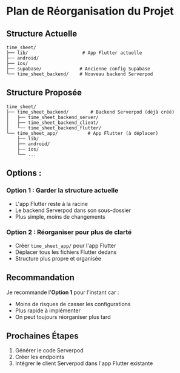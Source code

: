 # Plan de Réorganisation du Projet

## Structure Actuelle
```
time_sheet/
├── lib/                    # App Flutter actuelle
├── android/
├── ios/
├── supabase/              # Ancienne config Supabase
└── time_sheet_backend/    # Nouveau backend Serverpod
```

## Structure Proposée
```
time_sheet/
├── time_sheet_backend/        # Backend Serverpod (déjà créé)
│   ├── time_sheet_backend_server/
│   ├── time_sheet_backend_client/
│   └── time_sheet_backend_flutter/
└── time_sheet_app/           # App Flutter (à déplacer)
    ├── lib/
    ├── android/
    ├── ios/
    └── ...
```

## Options :

### Option 1 : Garder la structure actuelle
- L'app Flutter reste à la racine
- Le backend Serverpod dans son sous-dossier
- Plus simple, moins de changements

### Option 2 : Réorganiser pour plus de clarté
- Créer `time_sheet_app/` pour l'app Flutter
- Déplacer tous les fichiers Flutter dedans
- Structure plus propre et organisée

## Recommandation
Je recommande l'**Option 1** pour l'instant car :
- Moins de risques de casser les configurations
- Plus rapide à implémenter
- On peut toujours réorganiser plus tard

## Prochaines Étapes
1. Générer le code Serverpod
2. Créer les endpoints
3. Intégrer le client Serverpod dans l'app Flutter existante